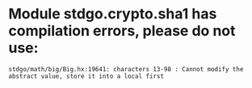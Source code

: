 # Module stdgo.crypto.sha1 has compilation errors, please do not use:
```
stdgo/math/big/Big.hx:19641: characters 13-98 : Cannot modify the abstract value, store it into a local first

```

